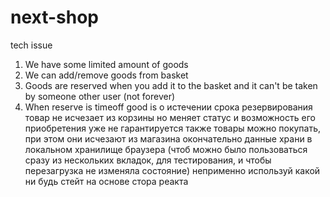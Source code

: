 # next-shop
tech issue
1. We have some limited amount of goods
2. We can add/remove goods from basket
3. Goods are reserved when you add it to the basket and it can't be taken by someone other user (not forever)
4. When reserve is timeoff good is о истечении срока резервирования товар не исчезает из корзины но меняет статус и возможность его приобретения уже не гарантируется
также товары можно покупать, при этом они исчезают из магазина окончательно
данные храни в локальном хранилище браузера (чтоб можно было пользоваться сразу из нескольких вкладок, для тестирования, и чтобы перезагрузка не изменяла состояние)
неприменно используй какой ни будь стейт на основе стора реакта
